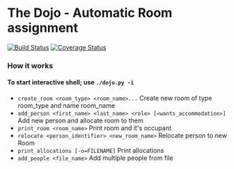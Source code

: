 # The Dojo - Automatic Room assignment

[![Build Status](https://travis-ci.org/xkmato/dojo.svg?branch=master)](https://travis-ci.org/xkmato/dojo)
[![Coverage Status](https://coveralls.io/repos/xkmato/dojo/badge.svg?branch=master&service=github)](https://coveralls.io/github/xkmato/dojo?branch=master)


### How it works

#### To start interactive shell; use `./dojo.py -i`

- `create_room <room_type> <room_name>...` Create new room of type room_type and name room_name
- `add_person <first_name> <last_name> <role> [<wants_accommodation>]` Add new person and allocate room to them
- `print_room <room_name>` Print room and it's occupant
- `relocate <person_identifier> <new_room_name>` Relocate person to new Room
- `print_allocations [-o=FILENAME]` Print allocations
- `add_people <file_name>` Add multiple people from file